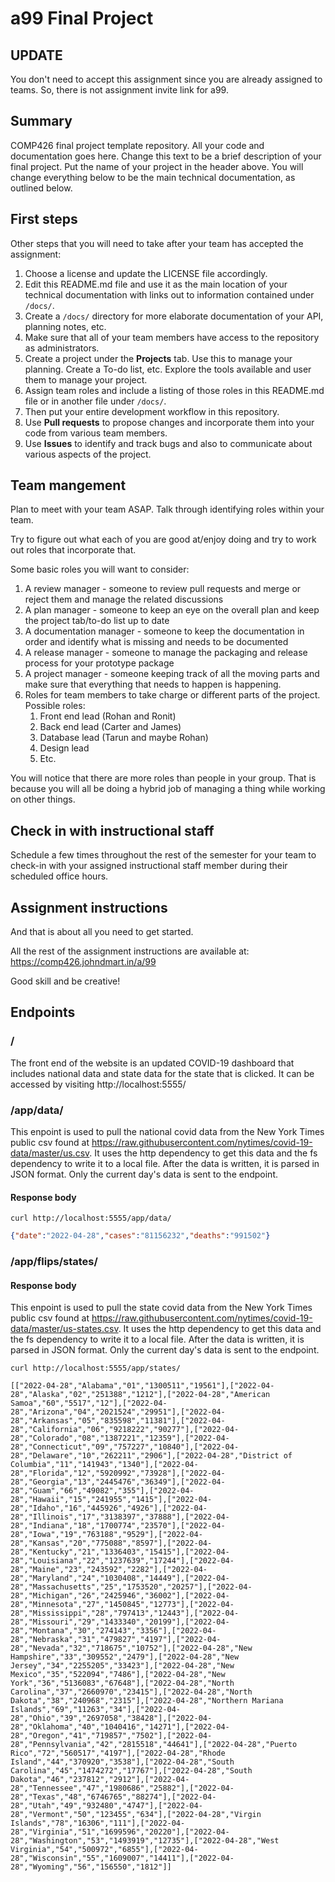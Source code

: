 # a99 Final Project

## UPDATE

You don't need to accept this assignment since you are already assigned to teams. So, there is not assignment invite link for a99.

## Summary 

COMP426 final project template repository.
All your code and documentation goes here.
Change this text to be a brief description of your final project.
Put the name of your project in the header above.
You will change everything below to be the main technical documentation, as outlined below.

## First steps

Other steps that you will need to take after your team has accepted the assignment:

1. Choose a license and update the LICENSE file accordingly. 
2. Edit this README.md file and use it as the main location of your technical documentation with links out to information contained under `/docs/`.
3. Create a `/docs/` directory for more elaborate documentation of your API, planning notes, etc.
4. Make sure that all of your team members have access to the repository as administrators.
5. Create a project under the **Projects** tab. Use this to manage your planning. Create a To-do list, etc. Explore the tools available and user them to manage your project.
7. Assign team roles and include a listing of those roles in this README.md file or in another file under `/docs/`.
8. Then put your entire development workflow in this repository.
9. Use **Pull requests** to propose changes and incorporate them into your code from various team members. 
10. Use **Issues** to identify and track bugs and also to communicate about various aspects of the project.

## Team mangement

Plan to meet with your team ASAP.
Talk through identifying roles within your team.

Try to figure out what each of you are good at/enjoy doing and try to work out roles that incorporate that.

Some basic roles you will want to consider:

1. A review manager - someone to review pull requests and merge or reject them and manage the related discussions
2. A plan manager - someone to keep an eye on the overall plan and keep the project tab/to-do list up to date
3. A documentation manager - someone to keep the documentation in order and identify what is missing and needs to be documented
4. A release manager - someone to manage the packaging and release process for your prototype package
5. A project manager - someone keeping track of all the moving parts and make sure that everything that needs to happen is happening.
5. Roles for team members to take charge or different parts of the project. Possible roles:
    1. Front end lead (Rohan and Ronit)
    2. Back end lead (Carter and James)
    3. Database lead (Tarun and maybe Rohan)
    4. Design lead
    5. Etc.

You will notice that there are more roles than people in your group.
That is because you will all be doing a hybrid job of managing a thing while working on other things.

## Check in with instructional staff

Schedule a few times throughout the rest of the semester for your team to check-in with your assigned instructional staff member during their scheduled office hours. 

## Assignment instructions

And that is about all you need to get started.

All the rest of the assignment instructions are available at: https://comp426.johndmart.in/a/99

Good skill and be creative!

## Endpoints

### /

The front end of the website is an updated COVID-19 dashboard that includes national data and state data for the state that is clicked. It can be accessed by visiting http://localhost:5555/


### /app/data/

This enpoint is used to pull the national covid data from the New York Times public csv found at https://raw.githubusercontent.com/nytimes/covid-19-data/master/us.csv. It uses the http dependency to get this data and the fs dependency to write it to a local file. After the data is written, it is parsed in JSON format. Only the current day's data is sent to the endpoint. 

#### Response body

```
curl http://localhost:5555/app/data/
```
```json
{"date":"2022-04-28","cases":"81156232","deaths":"991502"}
```
### /app/flips/states/

#### Response body

This enpoint is used to pull the state covid data from the New York Times public csv found at https://raw.githubusercontent.com/nytimes/covid-19-data/master/us-states.csv. It uses the http dependency to get this data and the fs dependency to write it to a local file. After the data is written, it is parsed in JSON format. Only the current day's data is sent to the endpoint. 
```
curl http://localhost:5555/app/states/
```
```
[["2022-04-28","Alabama","01","1300511","19561"],["2022-04-28","Alaska","02","251388","1212"],["2022-04-28","American Samoa","60","5517","12"],["2022-04-28","Arizona","04","2021524","29951"],["2022-04-28","Arkansas","05","835598","11381"],["2022-04-28","California","06","9218222","90277"],["2022-04-28","Colorado","08","1387221","12359"],["2022-04-28","Connecticut","09","757227","10840"],["2022-04-28","Delaware","10","262211","2906"],["2022-04-28","District of Columbia","11","141943","1340"],["2022-04-28","Florida","12","5920992","73928"],["2022-04-28","Georgia","13","2445476","36349"],["2022-04-28","Guam","66","49082","355"],["2022-04-28","Hawaii","15","241955","1415"],["2022-04-28","Idaho","16","445926","4926"],["2022-04-28","Illinois","17","3138397","37888"],["2022-04-28","Indiana","18","1700774","23570"],["2022-04-28","Iowa","19","763188","9529"],["2022-04-28","Kansas","20","775088","8597"],["2022-04-28","Kentucky","21","1336403","15415"],["2022-04-28","Louisiana","22","1237639","17244"],["2022-04-28","Maine","23","243592","2282"],["2022-04-28","Maryland","24","1030408","14449"],["2022-04-28","Massachusetts","25","1753520","20257"],["2022-04-28","Michigan","26","2425946","36002"],["2022-04-28","Minnesota","27","1450845","12773"],["2022-04-28","Mississippi","28","797413","12443"],["2022-04-28","Missouri","29","1433340","20199"],["2022-04-28","Montana","30","274143","3356"],["2022-04-28","Nebraska","31","479827","4197"],["2022-04-28","Nevada","32","718675","10752"],["2022-04-28","New Hampshire","33","309552","2479"],["2022-04-28","New Jersey","34","2255205","33423"],["2022-04-28","New Mexico","35","522094","7486"],["2022-04-28","New York","36","5136083","67648"],["2022-04-28","North Carolina","37","2660970","23415"],["2022-04-28","North Dakota","38","240968","2315"],["2022-04-28","Northern Mariana Islands","69","11263","34"],["2022-04-28","Ohio","39","2697058","38428"],["2022-04-28","Oklahoma","40","1040416","14271"],["2022-04-28","Oregon","41","719857","7502"],["2022-04-28","Pennsylvania","42","2815518","44641"],["2022-04-28","Puerto Rico","72","560517","4197"],["2022-04-28","Rhode Island","44","370920","3538"],["2022-04-28","South Carolina","45","1474272","17767"],["2022-04-28","South Dakota","46","237812","2912"],["2022-04-28","Tennessee","47","1980686","25882"],["2022-04-28","Texas","48","6746765","88274"],["2022-04-28","Utah","49","932480","4747"],["2022-04-28","Vermont","50","123455","634"],["2022-04-28","Virgin Islands","78","16306","111"],["2022-04-28","Virginia","51","1699596","20220"],["2022-04-28","Washington","53","1493919","12735"],["2022-04-28","West Virginia","54","500972","6855"],["2022-04-28","Wisconsin","55","1609007","14411"],["2022-04-28","Wyoming","56","156550","1812"]]
```
